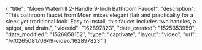 {
    "title": "Moen Waterhill 2-Handle 9-Inch Bathroom Faucet",
    "description": "This bathroom faucet from Moen mixes elegant flair and practicality for a sleek yet traditional look. Easy to install, this faucet includes two handles, a spigot, and drain.",
    "videoid": "162897823",
    "date_created": "1525353959",
    "date_modified": "1526058152",
    "type": "captivate",
    "layout": "video",
    "url": "\/v\/026508170649-video\/162897823"
}